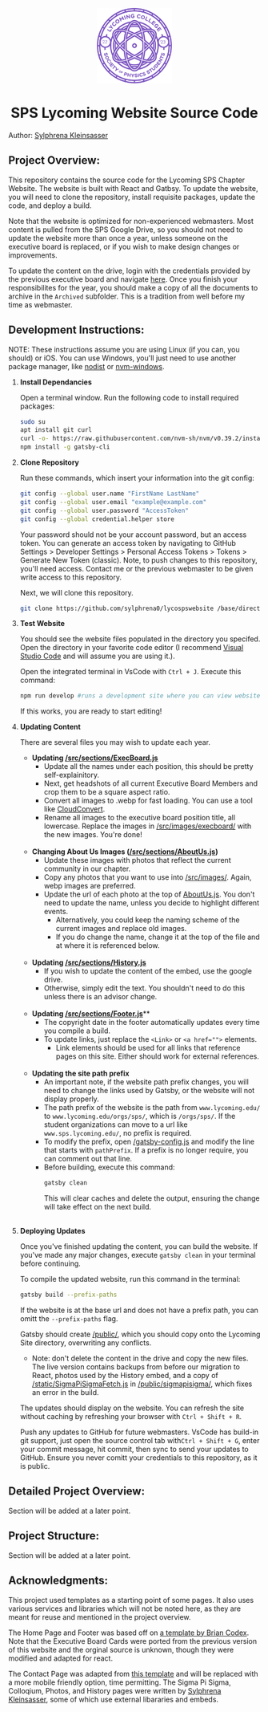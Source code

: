 <p align="center">
  <a href="http://lycostu.lycoming.edu/orgs/sps/">
    <img alt="Lyco SPS" src="src/images/spslogo.svg" width="150" />
  </a>
</p>
<h1 align="center">
  SPS Lycoming Website Source Code
</h1>

Author: [Sylphrena Kleinsasser](https://github.com/sylphrena0)

## **Project Overview:**

This repository contains the source code for the Lycoming SPS Chapter Website. The website is built with React and Gatbsy. To update the website, you will need to clone the repository, install requisite packages, update the code, and deploy a build.

Note that the website is optimized for non-experienced webmasters. Most content is pulled from the SPS Google Drive, so you should not need to update the website more than once a year, unless someone on the executive board is replaced, or if you wish to make design changes or improvements.

To update the content on the drive, login with the credentials provided by the previous executive board and navigate [here](https://drive.google.com/drive/u/1/folders/1D4Q25XZxy-GI1az26JrxDCQg3QSskk3K). Once you finish your responsibilites for the year, you should make a copy of all the documents to archive in the `Archived` subfolder. This is a tradition from well before my time as webmaster. 

## **Development Instructions:**

NOTE: These instructions assume you are using Linux (if you can, you should) or iOS. You can use Windows, you'll just need to use another package manager, like [nodist](https://github.com/nullivex/nodist) or [nvm-windows](https://github.com/coreybutler/nvm-windows).

1.  **Install Dependancies**

    Open a terminal window. Run the following code to install required packages:

    ```bash
    sudo su
    apt install git curl
    curl -o- https://raw.githubusercontent.com/nvm-sh/nvm/v0.39.2/install.sh | bash
    npm install -g gatsby-cli
    ```
1. **Clone Repository**
    
    Run these commands, which insert your information into the git config:
    
    ```bash
    git config --global user.name "FirstName LastName"
    git config --global user.email "example@example.com"
    git config --global user.password "AccessToken" 
    git config --global credential.helper store
    ```
    Your password should not be your account password, but an access token. You can generate an access token by navigating to GitHub Settings > Developer Settings > Personal Access Tokens > Tokens > Generate New Token (classic). Note, to push changes to this repository, you'll need access. Contact me or the previous webmaster to be given write access to this repository.

    Next, we will clone this repository. 

    ```bash
    git clone https://github.com/sylphrena0/lycospswebsite /base/directory/to/store/project
    ```

1. **Test Website**
  
    You should see the website files populated in the directory you specifed. Open the directory in your favorite code editor (I recommend [Visual Studio Code](https://code.visualstudio.com/) and will assume you are using it.).

    Open the integrated terminal in VsCode with `Ctrl + J`. Execute this command:
    ```bash
    npm run develop #runs a development site where you can view website changes in real time
    ```

    If this works, you are ready to start editing!

1. **Updating Content**

    There are several files you may wish to update each year.

    - **Updating [/src/sections/ExecBoard.js](/src/sections/ExecBoard.js)**
      - Update all the names under each position, this should be pretty self-explainitory.
      - Next, get headshots of all current Executive Board Members and crop them to be a square aspect ratio.
      - Convert all images to .webp for fast loading. You can use a tool like [CloudConvert](https://cloudconvert.com/jpg-to-webp).
      - Rename all images to the executive board position title, all lowercase. Replace the images in [/src/images/execboard/](/src/images/execboard/) with the new images. You're done!
    
    <br>
  
    - **Changing About Us Images ([/src/sections/AboutUs.js](/src/sections/ExecBoard.js))**
      - Update these images with photos that reflect the current community in our chapter.
      - Copy any photos that you want to use into [/src/images/](/src/images/). Again, webp images are preferred.
      - Update the url of each photo at the top of [AboutUs.js](/src/sections/ExecBoard.js). You don't need to update the name, unless you decide to highlight different events.
        - Alternatively, you could keep the naming scheme of the current images and replace old images.
        - If you do change the name, change it at the top of the file and at where it is referenced below.

    <br>

    - **Updating [/src/sections/History.js](/src/sections/History.js)**
      - If you wish to update the content of the embed, use the google drive.
      - Otherwise, simply edit the text. You shouldn't need to do this unless there is an advisor change.

    <br>


    - **Updating [/src/sections/Footer.js](/src/sections/Footer.js)****
      - The copyright date in the footer automatically updates every time you compile a build.
      - To update links, just replace the `<Link>` or `<a href="">` elements. 
        - Link elements should be used for all links that reference pages on this site. Either should work for external references.

    <br>

    - **Updating the site path prefix**
      - An important note, if the website path prefix changes, you will need to change the links used by Gatsby, or the website will not display properly.
      - The path prefix of the website is the path from `www.lycoming.edu/` to `www.lycoming.edu/orgs/sps/`, which is `/orgs/sps/`. If the student organizations can move to a url like `www.sps.lycoming.edu/`, no prefix is required.
      - To modify the prefix, open [/gatsby-config.js](/gatsby-config.js) and modify the line that starts with `pathPrefix`. If a prefix is no longer require, you can comment out that line.
      - Before building, execute this command:
        ```bash
        gatsby clean
        ```
        This will clear caches and delete the output, ensuring the change will take effect on the next build.

    <br>

1. **Deploying Updates**

    Once you've finished updating the content, you can build the website. If you've made any major changes, execute `gatsby clean` in your terminal before continuing.

    To compile the updated website, run this command in the terminal:
    ```bash
    gatsby build --prefix-paths
    ```
    If the website is at the base url and does not have a prefix path, you can omitt the `--prefix-paths` flag.

    Gatsby should create [/public/](/public/), which you should copy onto the Lycoming Site directory, overwriting any conflicts. 
      - Note: don't delete the content in the drive and copy the new files. The live version contains backups from before our migration to React, photos used by the History embed, and a copy of [/static/SigmaPiSigmaFetch.js](/static/SigmaPiSigmaFetch.js) in [/public/sigmapisigma/](/public/sigmapisigma/), which fixes an error in the build.

    The updates should display on the website. You can refresh the site without caching by refreshing your browser with `Ctrl + Shift + R`. 
    
    Push any updates to GitHub for future webmasters. VsCode has build-in git support, just open the source control tab with`Ctrl + Shift + G`, enter your commit message, hit commit, then sync to send your updates to GitHub. Ensure you never comitt your credentials to this repository, as it is public.

## **Detailed Project Overview:**

Section will be added at a later point.

## **Project Structure:**

Section will be added at a later point.

## **Acknowledgments:**

This project used templates as a starting point of some pages. It also uses various services and libraries which will not be noted here, as they are meant for reuse and mentioned in the project overview. 

The Home Page and Footer was based off on [a template by Brian Codex](https://github.com/briancodex/react-website-v1). Note that the Executive Board Cards were ported from the previous version of this website and the orginal source is unknown, though they were modified and adapted for react.

The Contact Page was adapted from [this template](https://colorlib.com/wp/template/colorlib-regform-23/) and will be replaced with a more mobile friendly option, time permitting. The Sigma Pi Sigma, Colloqium, Photos, and History pages were written by [Sylphrena Kleinsasser](https://github.com/sylphrena0), some of which use external libararies and embeds.